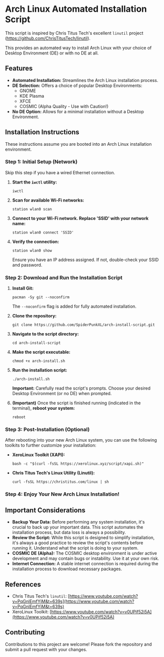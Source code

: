 # Arch Linux Automated Installation Script

This script is inspired by Chris Titus Tech's excellent `linutil` project (https://github.com/ChrisTitusTech/linutil).  

This provides an automated way to install Arch Linux with your choice of Desktop Environment (DE) or with no DE at all.

## Features

*   **Automated Installation:** Streamlines the Arch Linux installation process.
*   **DE Selection:** Offers a choice of popular Desktop Environments:
    *   GNOME
    *   KDE Plasma
    *   XFCE
    *   COSMIC (Alpha Quality - Use with Caution!)
*   **No DE Option:**  Allows for a minimal installation without a Desktop Environment.

## Installation Instructions

These instructions assume you are booted into an Arch Linux installation environment.

### Step 1: Initial Setup (Network)

Skip this step if you have a wired Ethernet connection.

1.  **Start the `iwctl` utility:**

    ```
    iwctl
    ```

2.  **Scan for available Wi-Fi networks:**

    ```
    station wlan0 scan
    ```

3.  **Connect to your Wi-Fi network.  Replace 'SSID' with your network name:**

    ```
    station wlan0 connect 'SSID'
    ```

4.  **Verify the connection:**

    ```
    station wlan0 show
    ```

    Ensure you have an IP address assigned.  If not, double-check your SSID and password.

### Step 2: Download and Run the Installation Script

1.  **Install Git:**

    ```
    pacman -Sy git --noconfirm
    ```

    The `--noconfirm` flag is added for fully automated installation.

2.  **Clone the repository:**

    ```
    git clone https://github.com/SpiderPunkXL/arch-install-script.git
    ```

3.  **Navigate to the script directory:**

    ```
    cd arch-install-script
    ```

4.  **Make the script executable:**

    ```
    chmod +x arch-install.sh
    ```

5.  **Run the installation script:**

    ```
    ./arch-install.sh
    ```

    **Important:** Carefully read the script's prompts.  Choose your desired Desktop Environment (or no DE) when prompted.

6.  **(Important)** Once the script is finished running (indicated in the terminal), **reboot your system:**
    ```
    reboot
    ```

### Step 3: Post-Installation (Optional)

After rebooting into your new Arch Linux system, you can use the following toolkits to further customize your installation:

*   **XeroLinux Toolkit (XAPI):**

    ```
    bash -c "$(curl -fsSL https://xerolinux.xyz/script/xapi.sh)"
    ```

*   **Chris Titus Tech's Linux Utility (Linutil):**

    ```
    curl -fsSL https://christitus.com/linux | sh
    ```

### Step 4: Enjoy Your New Arch Linux Installation!

## Important Considerations

*   **Backup Your Data:** Before performing any system installation, it's crucial to back up your important data. This script automates the installation process, but data loss is always a possibility.
*   **Review the Script:** While this script is designed to simplify installation, it's always a good practice to review the script's contents before running it.  Understand what the script is doing to your system.
*   **COSMIC DE (Alpha):** The COSMIC desktop environment is under active development and may contain bugs or instability.  Use it at your own risk.
*   **Internet Connection:**  A stable internet connection is required during the installation process to download necessary packages.

## References

*   Chris Titus Tech's `linutil`: [https://www.youtube.com/watch?v=PqGnlEmfYjM&t=639s](https://www.youtube.com/watch?v=PqGnlEmfYjM&t=639s)
*   XeroLinux Toolkit: [https://www.youtube.com/watch?v=v0UPif52i5A](https://www.youtube.com/watch?v=v0UPif52i5A)

## Contributing

Contributions to this project are welcome!  Please fork the repository and submit a pull request with your changes.


